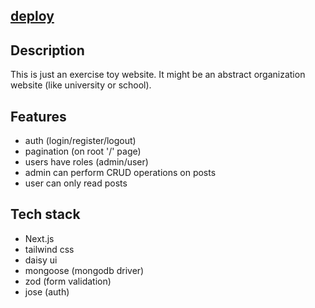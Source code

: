 ## **[deploy](https://main.d35bvokqvgttdr.amplifyapp.com/)**

## Description
This is just an exercise toy website. It might be an abstract organization website (like university or school).

## Features
- auth (login/register/logout)
- pagination (on root '/' page)
- users have roles (admin/user)
- admin can perform CRUD operations on posts
- user can only read posts

## Tech stack
- Next.js
- tailwind css
- daisy ui
- mongoose (mongodb driver)
- zod (form validation)
- jose (auth)

